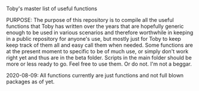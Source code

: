 
Toby's master list of useful functions

PURPOSE:
The purpose of this repository is to compile all the useful functions that Toby has written over the years that are hopefully generic enough to be used in 
various scenarios and therefore worthwhile in keeping in a public repository for anyone's use, but mostly just for Toby to keep keep track of them all and easy
call them when needed. Some functions are at the present moment to specific to be of much use, or simply don't work right yet and thus are in the beta folder.
Scripts in the main folder should be more or less ready to go. Feel free to use them. Or do not. I'm not a beggar.

 2020-08-09: All functions currently are just functions and not full blown packages as of yet.